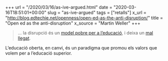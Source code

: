 +++
url = "/2020/03/16/as-ive-argued.html"
date = "2020-03-16T18:51:01+00:00"
slug = "as-ive-argued"
tags = ["retalls"]
x_url = "http://blog.edtechie.net/openness/open-ed-as-the-anti-disruption/"
title = "Open ed as the anti-disruption"
x_source = "Martin Weller"
+++


> … la disrupció és un [model pobre per a l’educació](http://blog.edtechie.net/uncategorized/what-disruptors-really-want/), i deixa un [mal llegat](http://blog.edtechie.net/innovation/disruptions-legacy/).

L’educació oberta, en canvi, és un paradigma que promou els valors que volem per a l’educació superior.

